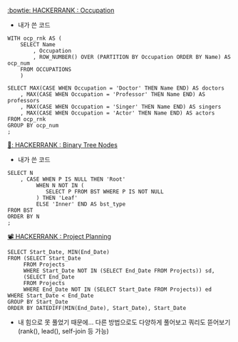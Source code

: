 [:bowtie: HACKERRANK : Occupation](https://www.hackerrank.com/challenges/occupations/problem)
* 내가 쓴 코드
```
WITH ocp_rnk AS (
    SELECT Name
        , Occupation
        , ROW_NUMBER() OVER (PARTITION BY Occupation ORDER BY Name) AS ocp_num
    FROM OCCUPATIONS
    )
    
SELECT MAX(CASE WHEN Occupation = 'Doctor' THEN Name END) AS doctors
    , MAX(CASE WHEN Occupation = 'Professor' THEN Name END) AS professors
    , MAX(CASE WHEN Occupation = 'Singer' THEN Name END) AS singers
    , MAX(CASE WHEN Occupation = 'Actor' THEN Name END) AS actors
FROM ocp_rnk
GROUP BY ocp_num
;
```
[🌳: HACKERRANK : Binary Tree Nodes](https://www.hackerrank.com/challenges/binary-search-tree-1/problem)
* 내가 쓴 코드
```
SELECT N
    , CASE WHEN P IS NULL THEN 'Root'
         WHEN N NOT IN (
            SELECT P FROM BST WHERE P IS NOT NULL
         ) THEN 'Leaf'
         ELSE 'Inner' END AS bst_type
FROM BST
ORDER BY N
;
```
[📽️ HACKERRANK : Project Planning]()
```
SELECT Start_Date, MIN(End_Date)
FROM (SELECT Start_Date
     FROM Projects
     WHERE Start_Date NOT IN (SELECT End_Date FROM Projects)) sd,
     (SELECT End_Date
     FROM Projects
     WHERE End_Date NOT IN (SELECT Start_Date FROM Projects)) ed
WHERE Start_Date < End_Date
GROUP BY Start_Date
ORDER BY DATEDIFF(MIN(End_Date), Start_Date), Start_Date
```
* 내 힘으로 못 풀었기 때문에... 다른 방법으로도 다양하게 풀어보고 쿼리도 뜯어보기 (rank(), lead(), self-join 등 가능)
